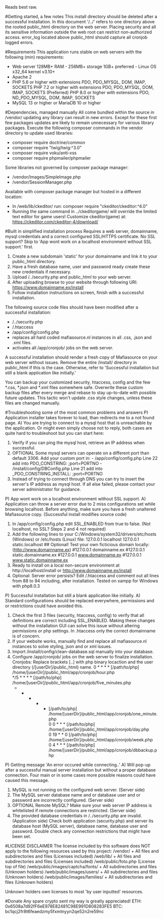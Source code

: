 Reads best raw.

#Getting started, a few notes
This install directory should be deleted after a successful installation.
In this document '/../' refers to one directory above the rooted public_html directory on the web server.
Placing security and all its sensitive information outside the web root can restrict non-authorized access.
error_log located above public_html should capture all cronjob logged errors.


#Requirements
This application runs stable on web servers with the following (min) requirements:
  - Web server 128MB+ RAM - 256MB+ storage 1GB+ preferred - Linux OS x32_64 kernel v3.10+
  - Apache 2
  - PHP 5.6 or higher with extensions PDO, PDO_MYSQL, DOM, IMAP, SOCKETS
    PHP 7.2 or higher with extensions PDO, PDO_MYSQL, DOM, IMAP, SOCKETS (Preferred)
    PHP 8.0 or higher with extensions PDO, ND_PDO_MYSQL, DOM, IMAP, SOCKETS
  - MySQL 13 or higher or MariaDB 10 or higher


#Dependencies, managed manually
All come bundled within the source in /vendor/ updating any library can result in new errors.
Except for these first few packages updates are likely to remain unnecessary for various library packages.
Execute the following composer commands in the vendor directory to update used libraries:
  - composer require doctrine/common
  - composer require "twig/twig:^3.0"
  - composer require voku/anti-xss
  - composer require phpmailer/phpmailer

Some libraries not governed by composer package manager:
  - /vendor/Images/SimpleImage.php
  - /vendor/SessionManager.php

Available with composer package manager but hosted in a different location:
  - In /web/lib/ckeditor/ run: composer require "ckeditor/ckeditor:^4.0"
  - Running the same command in ../ckeditorgame/ will override the limited text editor for game users!
Customize ckeditor(game) at: https://ckeditor.com/ckeditor-4/download/


#Built in simplified installation process
Requires a web server, domainname, mysql credentials and a correct configured SSL/HTTPS certificate.
No SSL support? Skip to 'App wont work on a localhost environment without SSL support.' first.
  1) Create a new subdomain 'static' for your domainname and link it to your public_html directory.
  2) Have a fresh database name, user and password ready create these new credentials if necessary.
  3) Upload /../security.php and public_html to your web server.
  4) After uploading browse to your website through following URI: https://www.domainname.ex/install
  5) Follow installation instructions on screen, finish with a successful installation.

The following source code files should have been modified after a successful installation:
  - /../security.php
  - /.htaccess
  - /app/config/config.php
  - replaces all hard coded mafiasource.nl instances in all .css, .json and .xml files.
  - activates all /app/cronjob/ jobs on the web server.

A successful installation should render a fresh copy of Mafiasource on your web server without issues.
Remove the entire /install/ directory in public_html if this is the case.
Otherwise, refer to 'Successful installation but still a blank application like initially.'

You can backup your customized security, htaccess, config and the few *.css, *.json and *.xml files somewhere safe.
Overwrite these custom backup files after every merge and rebase to stay up-to-date with possible future updates.
This tactic won't update .css style changes, unless these files are changed manually.


#Troubleshooting some of the most common problems and answers
P) Application installer takes forever to load, than redirects me to a not found page.
A) You are trying to connect to a mysql host that is unreachable by the application.
Or might even simply choose not to reply, both cases are quite hard to troubleshoot but you can start here:
  1) Verify if you can ping the mysql host, retrieve an IP address when successful.
  2) OPTIONAL Some mysql servers can operate on a different port than default 3306. Add your custom port in:
    - /app/config/config.php Line 22 add into PDO_CONSTRING: ;port=PORTNO
    - /install/config/DBConfig.php Line 21 add into _PDO_CONSTRING_INSTALL: ;port=PORTNO
  3) Instead of trying to connect through DNS you can try to insert the server's IP address as mysql host.
If all else failed, please contact your server administrator for guidance.

P) App wont work on a localhost environment without SSL support.
A) Application can throw a server error due to 2 miss configurations set while browsing localhost.
Before anything, make sure you have a fresh unaltered Mafiasource copy. (Successful install modifies source code)
  1) In /app/config/config.php edit SSL_ENABLED from true to false. (Not localhost, no SSL? Steps 2 and 4 not required)
  2) Add the following lines to your C:/Windows/system32/drivers/etc/hosts (Windows) or /etc/hosts (Linux) file:
    127.0.0.1 localhost
    127.0.0.1 static.localhost
    ## Optional! Test your own ficticious domain locally: (http://www.domainname.ex)
    #127.0.0.1 domainname.ex
    #127.0.0.1 static.domainname.ex
    #127.0.0.1 www.domainname.ex
    #127.0.0.1 www.static.domainname.ex
  3) Ready to install on a local non-secure environment at http://localhost/install or http://www.domainname.ex/install
  4) Optional: Server error persists? Edit /.htaccess and comment out all lines from 88 to 94 including, after installation.
Tested on xampp for Windows with php8.0.3

P) Successful installation but still a blank application like initially.
A) Standard configurations should be replaced everywhere, permissions and or restrictions could have avoided this.
  1) Check the first 3 files (security, htaccess, config) to verify that all definitions are correct including SSL_ENABLED.
    Making these changes without the installation GUI can solve this issue without altering permissions or php settings.
    In .htaccess only the correct domainname is of concern.
  2) If your website works, manually find and replace all mafiasource.nl instances to solve styling, json and or xml issues.
  3) Import /install/config/clean-database.sql manually into your database.
  4) Configure /app/cronjob/ jobs on the web server to finalize installation.
    Cronjobs: Replace brackets [..] with php binary locaction and the user directory (/[userDir]/public_html) name.
      0	  *   *	  *	  *   [/path/to/php] /home/[userDir]/public_html/app/cronjob/hour.php	    
      */5 *	  *	  *	  *   [/path/to/php] /home/[userDir]/public_html/app/cronjob/five_minutes.php	    
      *	  *   *	  *	  *   [/path/to/php] /home/[userDir]/public_html/app/cronjob/one_minute.php	    
      0	  0   *	  *	  *   [/path/to/php] /home/[userDir]/public_html/app/cronjob/day.php	    
      0	  19  *   *	  0   [/path/to/php] /home/[userDir]/public_html/app/cronjob/week.php	    
      0	  4   *   *	  *   [/path/to/php] /home/[userDir]/public_html/app/cronjob/dbbackup.php

P) Getting message 'An error occured while connecting..'
A) Will pop-up after a successful manual server installation but without a proper database connection.
Four main or in some cases more possible reasons could have caused this message.
  1) MySQL is not running on the configured web server. (Server side)
  2) The MySQL server database name and or database user and or password are incorrectly configured. (Server side)
  2) OPTIONAL Remote MySQL? Make sure your web server IP address is whitelisted if remote connections are restricted. (Server side)
  4) The provided database credentials in /../security.php are invalid. (Application side)
Check both application (security.php) and server its database host (MySQL server), database name, database user and password.
Double check any connection restrictions that might have been set.


#LICENSE DISCLAIMER
The license included by this software does NOT apply to the following resources used by this project:
  /vendor/ + All files and subdirectories and files (Licenses included)
  /web/lib/ + All files and subdirectories and files (Licenses included)
  /web/public/foto.php (License top of file)
  /web/public/images/captcha/fonts/ + All subdirectories and files (Unknown holders)
  /web/public/images/users/ + All subdirectories and files (Unknown holders)
  /web/public/images/families/ + All subdirectories and files (Unknown holders)

Unknown holders own licenses to most 'by user inputted' resources.


#Donate
Any spare crypto sent my way is greatly appreciated!
ETH: 0x6508a7d92fF6eE978E82481C98E991D808283FE5
BTC: bc1qcj2fr8t6feaedzmy5fxmtnyyn2qe52n2re59nc
